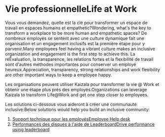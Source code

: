 # <a name="life-at-work"></a><span data-ttu-id="45220-101">Vie professionnelle</span><span class="sxs-lookup"><span data-stu-id="45220-101">Life at Work</span></span>
<span data-ttu-id="45220-102">Vous vous demandez, quelle est la clé pour transformer un espace de travail en espaces humains et empathetic?</span><span class="sxs-lookup"><span data-stu-id="45220-102">Wondering,  what's the key to transform a workplace to be more human and empathetic spaces?</span></span> <span data-ttu-id="45220-103">De nombreux employés se sentent avec une culture dynamique fait une organisation et un engagement inclusifs est la première étape pour y parvenir.</span><span class="sxs-lookup"><span data-stu-id="45220-103">Many employees feel having a vibrant culture makes an inclusive organization and  engagement is the first step to achieve this.</span></span> <span data-ttu-id="45220-104">La réÉvaluation, la transparence, les relations fortes et la flexibilité de travail sont d'autres méthodes importantes pour conserver un employé heureux.</span><span class="sxs-lookup"><span data-stu-id="45220-104">Appreciation, transparency, strong relationships and work flexibility are other important ways to keep a employee happy.</span></span> 

<span data-ttu-id="45220-105">Les organisations peuvent utiliser Kaizala pour transformer la vie @ Work et obtenir une étape plus près des employés.</span><span class="sxs-lookup"><span data-stu-id="45220-105">Organizations can leverage Kaizala to transform Life@Work and get one step closer to employees.</span></span>  

<span data-ttu-id="45220-106">Les solutions ci-dessous vous aideront à créer une communauté inclusive:</span><span class="sxs-lookup"><span data-stu-id="45220-106">Below solutions would help you build an inclusive community:</span></span>

1. [<span data-ttu-id="45220-107">Support technique pour les employés</span><span class="sxs-lookup"><span data-stu-id="45220-107">Employee Help desk</span></span>](https://docs.microsoft.com/en-us/kaizala/businesssolutions/life%40work/employeehelpdesk/employeehelpdesk)
2. [<span data-ttu-id="45220-108">Performances des disques à l'aide de Leaderboard</span><span class="sxs-lookup"><span data-stu-id="45220-108">Drive performance using leaderboard</span></span>](https://docs.microsoft.com/en-us/kaizala/businesssolutions/life%40work/leaderboard/leaderboard)
